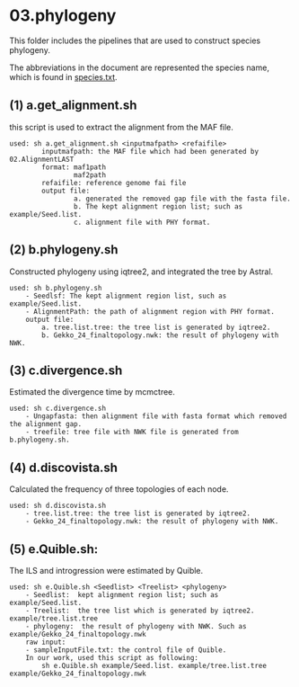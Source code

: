 # 03.phylogeny 
This folder includes the pipelines that are used to construct species phylogeny.

The abbreviations in the document are represented the species name, which is found in [species.txt](https://github.com/Dived-Jin/Gecko_Sexchromosome/blob/af3026331796bd45a6fcf1bb4dc1415eb5a400ed/species.txt).

## (1) a.get_alignment.sh
this script is used to extract the alignment from the MAF file.
```
used: sh a.get_alignment.sh <inputmafpath> <refaifile>
        inputmafpath: the MAF file which had been generated by 02.AlignmentLAST 
        format: maf1path
                maf2path 
        refaifile: reference genome fai file
        output file:
                a. generated the removed gap file with the fasta file. 
                b. The kept alignment region list; such as example/Seed.list.
                c. alignment file with PHY format.
```
## (2) b.phylogeny.sh
Constructed phylogeny using iqtree2, and integrated the tree by Astral.
```
used: sh b.phylogeny.sh
    - Seedlsf: The kept alignment region list, such as example/Seed.list.
    - AlignmentPath: the path of alignment region with PHY format.
    output file:
        a. tree.list.tree: the tree list is generated by iqtree2.
        b. Gekko_24_finaltopology.nwk: the result of phylogeny with NWK.
```     
## (3) c.divergence.sh
Estimated the divergence time by mcmctree.
```
used: sh c.divergence.sh
    - Ungapfasta: then alignment file with fasta format which removed the alignment gap.
    - treefile: tree file with NWK file is generated from b.phylogeny.sh.
```

## (4) d.discovista.sh
Calculated the frequency of three topologies of each node.
```
used: sh d.discovista.sh 
    - tree.list.tree: the tree list is generated by iqtree2.
    - Gekko_24_finaltopology.nwk: the result of phylogeny with NWK.
```

## (5) e.Quible.sh:
The ILS and introgression were estimated by Quible.
```
used: sh e.Quible.sh <Seedlist> <Treelist> <phylogeny>
    - Seedlist:  kept alignment region list; such as example/Seed.list.
    - Treelist:  the tree list which is generated by iqtree2. example/tree.list.tree
    - phylogeny:  the result of phylogeny with NWK. Such as example/Gekko_24_finaltopology.nwk
    raw input:
    - sampleInputFile.txt: the control file of Quible.
    In our work, used this script as following:
        sh e.Quible.sh example/Seed.list. example/tree.list.tree example/Gekko_24_finaltopology.nwk
```
